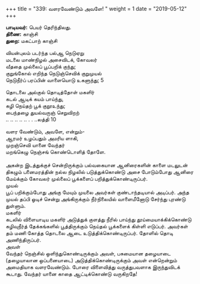 ﻿+++
title = "339: வளரவேண்டும் அவளே!  "
weight = 1
date = "2019-05-12"
+++

**பாடியவர்:** பெயர் தெரிந்திலது.  
**திணை:** காஞ்சி  
**துறை:** மகட்பாற் காஞ்சி  
  
வியன்புலம் படர்ந்த பல்ஆ நெடுஏறு  
மடலை மாண்நிழல் அசைவிடக், கோவலர்  
வீததை முல்லைப் பூப்பறிக் குந்து;  
குறுங்கோல் எறிந்த நெடுஞ்செவிக் குறுமுயல்  
நெடுநீர்ப் பரப்பின் வாளையொடு உகளுந்து; 5  
  
தொடலை அல்குல் தொடித்தோள் மகளிர்  
கடல் ஆடிக் கயம் பாய்ந்து,  
கழி நெய்தற் பூக் குறூஉந்து;  
பைந்தழை துயல்வருஞ் செறுவிறற்  
.. .. .. .. .. . . ..லத்தி 10  
  
வளர வேண்டும், அவளே, என்றும்-  
ஆரமர் உழப்பதும் அமரிய ளாகி,  
முறஞ்செவி யானை வேந்தர்  
மறங்கெழு நெஞ்சங் கொண்டொளித் தோளே.  
   
அகன்ற இடத்துக்குச் சென்றிருக்கும் பல்வகையான ஆனிரைகளின் காளை மடலுடன் திகழும் பனைமரத்தின் நல்ல நிழலில் படுத்துக்கொண்டு அசை போடும்போது ஆனிரை மேய்க்கும் கோவலர் முல்லைப் பூக்களைப் பறித்துக்கொண்டிருப்பர்.  
முயல்  
பூப் பறிக்கும்போது அங்கு மேயும் முயலை அவர்கள் குண்டாந்தடியால் அடிப்பர். அந்த முயல் தப்பி ஓடிச் சென்று அங்கிருக்கும் நீர்நிலையில் வாளைமீனோடு சேர்ந்து புரண்டு துள்ளும்.  
மகளிர்  
கடலில் விளையாடிய மகளிர் அடுத்துக் குளத்து நீரில் பாய்ந்து தூய்மையாக்கிக்கொண்டு கழிவுநீர்த் தேக்கங்களில் பூத்திருக்கும் நெய்தல் பூக்களைக் கிள்ளி எடுப்பர். அவர்கள் தம் மணி கோத்த தொடலை ஆடை உடுத்திக்கொண்டிருப்பர். தோளில் தொடி அணிந்திருப்பர்.  
அவள்  
வேந்தர் நெஞ்சில் ஒளிந்துகொண்டிருக்கும் அவள், பசுமையான தழையாடை (தழையாலான ஒப்பனையாடை) அடுத்திக்கொண்டிருக்கும் அவள் என்றென்றும் அமைதியாக வளரவேண்டும். போரை விளைவித்து வருத்துபவளாக இருந்துவிடக் கூடாது. வேந்தர் யானை காதை ஆட்டிக்கொண்டு வருகிறதே!  
